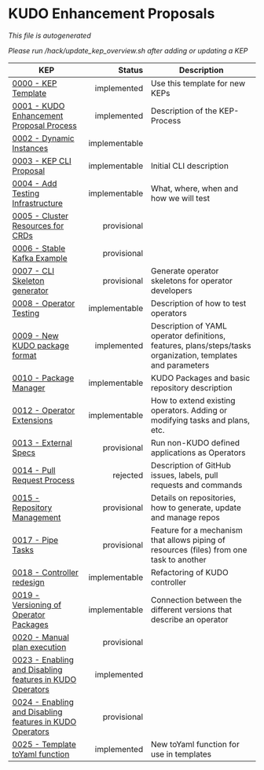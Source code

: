 # KUDO Enhancement Proposals

*This file is autogenerated*

*Please run /hack/update_kep_overview.sh after adding or updating a KEP*

| KEP | Status | Description |
| --- | ---: | --- |
| [0000 - KEP Template](0000-kep-template.md) | implemented | Use this template for new KEPs |
| [0001 - KUDO Enhancement Proposal Process](0001-kep-process.md) | implemented | Description of the KEP-Process |
| [0002 - Dynamic Instances](0002-dynamic-instances.md) | implementable |  |
| [0003 - KEP CLI Proposal](0003-kep-cli.md) | implementable | Initial CLI description |
| [0004 - Add Testing Infrastructure](0004-add-testing-infrastructure.md) | implementable | What, where, when and how we will test |
| [0005 - Cluster Resources for CRDs](0005-cluster-resources-for-crds.md) | provisional |  |
| [0006 - Stable Kafka Example](0006-stable-kafka-example.md) | provisional |  |
| [0007 - CLI Skeleton generator](0007-cli-generation.md) | provisional | Generate operator skeletons for operator developers |
| [0008 - Operator Testing](0008-operator-testing.md) | implementable | Description of how to test operators |
| [0009 - New KUDO package format](0009-operator-toolkit.md) | implemented | Description of YAML operator definitions, features, plans/steps/tasks organization, templates and parameters |
| [0010 - Package Manager](0010-package-manager.md) | implementable | KUDO Packages and basic repository description |
| [0012 - Operator Extensions](0012-operator-extensions.md) | implementable | How to extend existing operators. Adding or modifying tasks and plans, etc. |
| [0013 - External Specs](0013-external-specs.md) | provisional | Run non-KUDO defined applications as Operators |
| [0014 - Pull Request Process](0014-pull-request-process.md) | rejected | Description of GitHub issues, labels, pull requests and commands |
| [0015 - Repository Management](0015-repository-management.md) | provisional | Details on repositories, how to generate, update and manage repos |
| [0017 - Pipe Tasks](0017-pipe-tasks.md) | provisional | Feature for a mechanism that allows piping of resources (files) from one task to another |
| [0018 - Controller redesign](0018-controller-overhaul.md) | implementable | Refactoring of KUDO controller |
| [0019 - Versioning of Operator Packages](0019-package-api-versioning.md) | implementable | Connection between the different versions that describe an operator |
| [0020 - Manual plan execution](0020-manual-plan-execution.md) | provisional |  |
| [0023 - Enabling and Disabling features in KUDO Operators](0023-enable-disable-features.md) | implemented |  |
| [0024 - Enabling and Disabling features in KUDO Operators](0024-parameter-enhancement.md) | provisional |  |
| [0025 - Template toYaml function](0025-template-to-yaml-function.md) | implemented | New toYaml function for use in templates |
